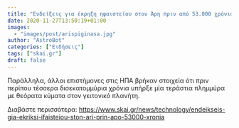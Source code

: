 ```yaml
---
title: "Ενδείξεις για έκρηξη ηφαιστείου στον Άρη πριν από 53.000 χρόνια"
date: 2020-11-27T13:50:19+01:00
images:
  - "images/post/arispiginasa.jpg"
author: "AstroBot"
categories: ["Ειδήσεις"]
tags: ["skai.gr"]
draft: false
---
```


Παράλληλα, άλλοι επιστήμονες στις ΗΠΑ βρήκαν στοιχεία ότι πριν περίπου τέσσερα δισεκατομμύρια χρόνια υπήρξε μία τεράστια πλημμύρα με θεόρατα κύματα στον γειτονικό πλανήτη.

Διαβάστε περισσότερα: https://www.skai.gr/news/technology/endeikseis-gia-ekriksi-ifaisteiou-ston-ari-prin-apo-53000-xronia
